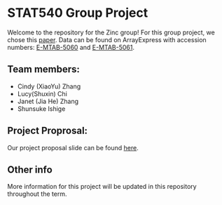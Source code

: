 # STAT540 Group Project
Welcome to the repository for the Zinc group! For this group project, we chose this [paper](https://www.ncbi.nlm.nih.gov/pmc/articles/PMC5069352/). Data can be found on ArrayExpress with accession numbers: [E-MTAB-5060](https://www.ebi.ac.uk/biostudies/arrayexpress/studies/E-MTAB-5060) and [E-MTAB-5061](https://www.ebi.ac.uk/biostudies/arrayexpress/studies/E-MTAB-5061?accession=E-MTAB-5061). 

## Team members: 

- Cindy (XiaoYu) Zhang
- Lucy(Shuxin) Chi
- Janet (Jia He) Zhang
- Shunsuke Ishige


## Project Proprosal:

Our project proposal slide can be found [here](https://github.com/STAT540-UBC-2023/project-zinc/blob/main/Project%20Proposal%20Lightning%20Talks.pdf). 

## Other info

More information for this project will be updated in this repository throughout the term. 

